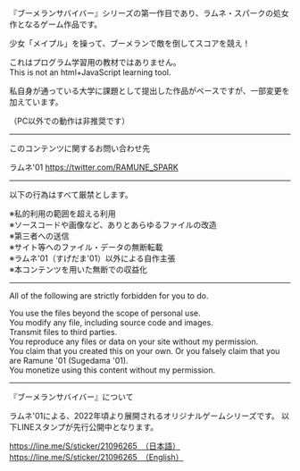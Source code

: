 『ブーメランサバイバー』シリーズの第一作目であり、ラムネ・スパークの処女作となるゲーム作品です。

少女「メイプル」を操って、ブーメランで敵を倒してスコアを競え！

これはプログラム学習用の教材ではありません。<br>
This is not an html+JavaScript learning tool.

私自身が通っている大学に課題として提出した作品がベースですが、一部変更を加えています。

（PC以外での動作は非推奨です）

<hr>

このコンテンツに関するお問い合わせ先

ラムネ'01
https://twitter.com/RAMUNE_SPARK

<hr>

以下の行為はすべて厳禁とします。

※私的利用の範囲を超える利用<br>
※ソースコードや画像など、ありとあらゆるファイルの改造<br>
※第三者への送信<br>
※サイト等へのファイル・データの無断転載<br>
※ラムネ'01（すげだま'01）以外による自作主張<br>
※本コンテンツを用いた無断での収益化

<hr>

All of the following are strictly forbidden for you to do.

You use the files beyond the scope of personal use.<br>
You modify any file, including source code and images.<br>
Transmit files to third parties.<br>
You reproduce any files or data on your site without my permission.<br>
You claim that you created this on your own. Or you falsely claim that you are Ramune '01 (Sugedama '01).<br>
You monetize using this content without my permission.

<hr>
『ブーメランサバイバー』について

ラムネ'01による、2022年頃より展開されるオリジナルゲームシリーズです。
以下LINEスタンプが先行公開中となります。

https://line.me/S/sticker/21096265　（日本語）
https://line.me/S/sticker/21096265　（English）
